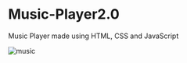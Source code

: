 # Music-Player2.0
Music Player made using HTML, CSS and JavaScript 

![music](https://user-images.githubusercontent.com/108802783/224553085-20af91fe-afe1-48df-9ac5-4b33b4f81d39.jpg)
